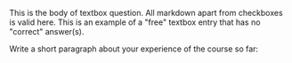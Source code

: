 This is the body of textbox question. All markdown apart from checkboxes is valid here. This is an example of a "free" textbox entry that has no "correct" answer(s).

Write a short paragraph about your experience of the course so far:
